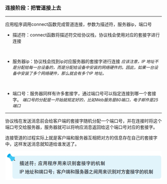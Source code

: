 ### 连接阶段：把管道接上去

---

应用程序调用connect函数完成管道连接，参数为描述符，服务器ip，端口号

- 描述符：connect函数将描述符交给协议栈，协议栈会使用对应的套接字进行连接
<br>

- 服务器ip：协议栈会找到ip对应服务器的套接字进行连接
<font size=2><i>应该注意，IP 地址不是分配给每一台设备的，而是分配给设备中安装的网络硬件的。因此，如果一台设备中安装了多个网络硬件，那么就会有多个IP 地址。</i></font>
<br>

- 端口号：服务器同样有许多套接字，通过端口号可以指定连接到哪一个套接字。
<font size=2><i>端口号的分配是一开始就规定好的，比如Web服务是80端口，电子邮件是25端口</i></font>

---
协议栈在发送消息前会给客户端的套接字随机分配一个端口号，并在连接时将这个端口号交给服务器，服务器就可以将响应消息返回给这个端口号对应的套接字。

连接管道的过程实际上就是客户端和服务器互相把对方的信息存在自己的套接字中，这样发送消息就知道给谁发送了。

![小贴士](img/image30.png)
